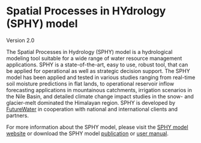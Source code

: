 # Spatial Processes in HYdrology (SPHY) model
Version 2.0

The Spatial Processes in Hydrology (SPHY) model is a hydrological modeling tool suitable for a wide range of water resource management applications. SPHY is a state-of-the-art, easy to use, robust tool, that can be applied for operational as well as strategic decision support. The SPHY model has been applied and tested in various studies ranging from real-time soil moisture predictions in flat lands, to operational reservoir inflow forecasting applications in mountainous catchments, irrigation scenarios in the Nile Basin, and detailed climate change impact studies in the snow- and glacier-melt dominated the Himalayan region. SPHY is developed by <a href="http://www.futurewater.nl" target="_blank">FutureWater</a> in cooperation with national and international clients and partners.

For more information about the SPHY model, please visit the <a href="http://www.sphy-model.org" target="_blank">SPHY model website</a> or download the SPHY model <a href="http://www.geosci-model-dev-discuss.net/8/1687/2015/gmdd-8-1687-2015.pdf" target="_blank">publication</a> or <a href="http://www.futurewater.nl/wp-content/uploads/2014/12/SPHY_manual_final.pdf" target="_blank">user manual</a>.

 
